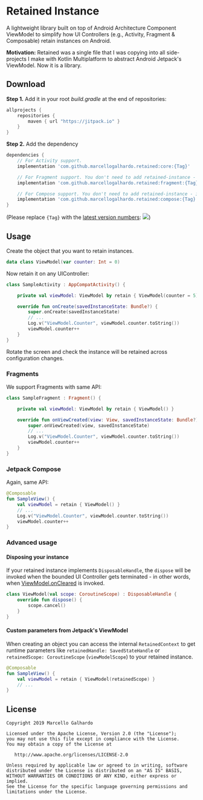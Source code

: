 # Retained Instance

A lightweight library built on top of Android Architecture Component ViewModel to simplify how UI Controllers (e.g., Activity, Fragment & Composable) retain instances on Android.

**Motivation:** Retained was a single file that I was copying into all side-projects I make with Kotlin Multiplatform to abstract Android Jetpack's ViewModel. Now it is a library.

## Download

**Step 1.** Add it in your root *build.gradle* at the end of repositories:
```gradle
allprojects {
	repositories {
		maven { url "https://jitpack.io" }
	}
}
```

**Step 2.** Add the dependency
```gradle
dependencies {
    // For Activity support.
    implementation 'com.github.marcellogalhardo.retained:core:{Tag}'

    // For Fragment support. You don't need to add retained-instance - it is included as `api` by default.
    implementation 'com.github.marcellogalhardo.retained:fragment:{Tag}'

    // For Compose support. You don't need to add retained-instance - it is included as `api` by default.
    implementation 'com.github.marcellogalhardo.retained:compose:{Tag}'
}
```
(Please replace `{Tag}` with the [latest version numbers](https://github.com/marcellogalhardo/retained/releases): [![](https://jitpack.io/v/marcellogalhardo/retained.svg)](https://jitpack.io/#marcellogalhardo/retained))

## Usage

Create the object that you want to retain instances.

```kotlin
data class ViewModel(var counter: Int = 0)
```

Now retain it on any UIController:

```kotlin
class SampleActivity : AppCompatActivity() {

    private val viewModel: ViewModel by retain { ViewModel(counter = 5) }

    override fun onCreate(savedInstanceState: Bundle?) {
        super.onCreate(savedInstanceState)
        // ...
        Log.v("ViewModel.Counter", viewModel.counter.toString())
        viewModel.counter++
    }
}
```

Rotate the screen and check the instance will be retained across configuration changes.

### Fragments

We support Fragments with same API:

```kotlin
class SampleFragment : Fragment() {

    private val viewModel: ViewModel by retain { ViewModel() }

    override fun onViewCreated(view: View, savedInstanceState: Bundle?) {
        super.onViewCreated(view, savedInstanceState)
        // ...
        Log.v("ViewModel.Counter", viewModel.counter.toString())
        viewModel.counter++
    }
}
```

### Jetpack Compose

Again, same API:

```kotlin
@Composable
fun SampleView() {
    val viewModel = retain { ViewModel() }
    // ...
    Log.v("ViewModel.Counter", viewModel.counter.toString())
    viewModel.counter++
}
```

### Advanced usage

#### Disposing your instance

If your retained instance implements `DisposableHandle`, the `dispose` will be invoked when the bounded UI Controller gets terminated - in other words, when [ViewModel.onCleared](https://developer.android.com/reference/androidx/lifecycle/ViewModel.html#onCleared()) is invoked.

```kotlin
class ViewModel(val scope: CoroutineScope) : DisposableHandle {
    override fun dispose() {
        scope.cancel()
    }
}
```

#### Custom parameters from Jetpack's ViewModel

When creating an object you can access the internal `RetainedContext` to get runtime parameters like `retainedHandle: SavedStateHandle` or `retainedScope: CoroutineScope` (`viewModelScope`) to your retained instance.

```kotlin
@Composable
fun SampleView() {
    val viewModel = retain { ViewModel(retainedScope) }
    // ...
}
```

License
-------

    Copyright 2019 Marcello Galhardo

    Licensed under the Apache License, Version 2.0 (the "License");
    you may not use this file except in compliance with the License.
    You may obtain a copy of the License at

       http://www.apache.org/licenses/LICENSE-2.0

    Unless required by applicable law or agreed to in writing, software
    distributed under the License is distributed on an "AS IS" BASIS,
    WITHOUT WARRANTIES OR CONDITIONS OF ANY KIND, either express or implied.
    See the License for the specific language governing permissions and
    limitations under the License.

